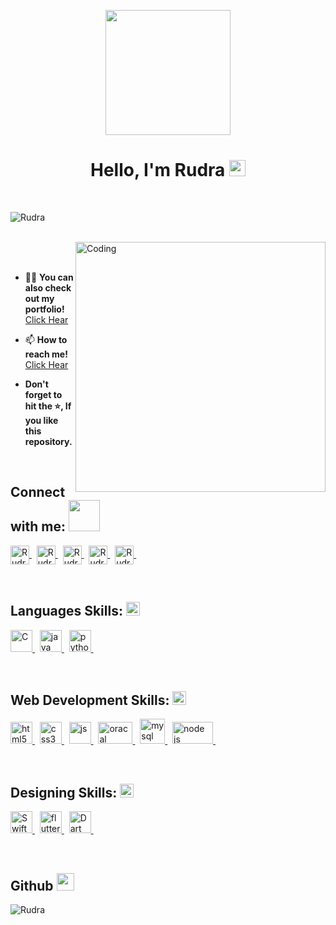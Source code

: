 <p align="center">
  <img src="https://github.com/thompsonemerson/thompsonemerson/raw/master/cover-thompson.png" height="200"/>
</p>
<h1 align="center">Hello, I'm Rudra  <img src = "https://raw.githubusercontent.com/MartinHeinz/MartinHeinz/master/wave.gif" width = 26px> </h1>
<br />
<p align="left"> <img src="https://komarev.com/ghpvc/?username=rudra-nsh&label=Profile%20views&color=129e00&style=plastic" alt="Rudra" /> </p>

<br />
<img align="right" alt="Coding" width="400" src="https://media.giphy.com/media/qgQUggAC3Pfv687qPC/giphy.gif">

<br />
&nbsp;

- 👨‍💻 **You can also check out my portfolio!** <a href="https://rudra.github.io/" > Click Hear </a>

- 📫 **How to reach me!** <a href="mailto:rudra@outlook.com" > Click Hear </a>

- **Don't forget to hit the ⭐, If you like this repository.**

<br />
<h2 align="left"> Connect with me: <img src='https://raw.githubusercontent.com/ShahriarShafin/ShahriarShafin/main/Assets/handshake.gif' width="50px"> </h2>
<p align="left">

<a href="https://twitter.com/Rudra" target="blank"><img align="center" src="https://www.vectorlogo.zone/logos/twitter/twitter-tile.svg" alt="Rudra" height="30" width="30"/> </a>
&nbsp;
<a href="https://linkedin.com/in/Rudra" target="blank"><img align="center" src="https://www.vectorlogo.zone/logos/linkedin/linkedin-tile.svg" alt="Rudra" height="30" width="30"/> </a>
&nbsp;
<a href="https://instagram.com/rudra" target="blank"><img align="center" src="https://www.vectorlogo.zone/logos/instagram/instagram-icon.svg" alt="Rudra" height="30" width="30"/> </a>
&nbsp;
<a href="https://github.com/rudra-nsh" target="blank"><img align="center" src="https://www.vectorlogo.zone/logos/github/github-tile.svg" alt="Rudra" height="30" width="30"/> </a>
&nbsp;
<a href="#" target="blank"><img align="center" src="https://www.vectorlogo.zone/logos/youtube/youtube-tile.svg" alt="Rudra" height="30" width="30"/> </a>
&nbsp;
</p>

<br />

<h2 align="left"> Languages Skills: <img src = "https://media2.giphy.com/media/QssGEmpkyEOhBCb7e1/giphy.gif?cid=ecf05e47a0n3gi1bfqntqmob8g9aid1oyj2wr3ds3mg700bl&rid=giphy.gif" width = 22px> </h2>
<p align="left">
<a href="https://www.cprogramming.com/" target="_blank"> <img src="https://img.icons8.com/color/452/c-programming.png" alt="C" width="35" height="35"/> </a>
&nbsp;
<a href="https://www.java.com" target="_blank"> <img src="https://www.vectorlogo.zone/logos/java/java-icon.svg" alt="java" width="35" height="35"/> </a>
&nbsp;
<a href="https://www.python.org" target="_blank"> <img src="https://www.vectorlogo.zone/logos/python/python-icon.svg" alt="python" width="35" height="35"/> </a>
&nbsp;
</p>

<br />

<h2 align="left"> Web Development Skills: <img src = "https://media2.giphy.com/media/QssGEmpkyEOhBCb7e1/giphy.gif?cid=ecf05e47a0n3gi1bfqntqmob8g9aid1oyj2wr3ds3mg700bl&rid=giphy.gif" width = 22px> </h2>
<p align="left">
<a href="https://www.w3.org/html/" target="_blank"> <img src="https://www.vectorlogo.zone/logos/w3_html5/w3_html5-icon.svg" alt="html5" width="35" height="35"/> </a> 
&nbsp;
<a href="https://www.w3schools.com/css/" target="_blank"> <img src="https://www.vectorlogo.zone/logos/w3_css/w3_css-icon.svg" alt="css3" width="35" height="35"/> </a>
&nbsp;
<a href="https://developer.mozilla.org/en-US/docs/Web/JavaScript" target="_blank"> <img src="https://img.icons8.com/color/48/000000/javascript.png" alt="js" width="35" height="35"/> </a>   
&nbsp;
<a href="https://www.oracle.com/" target="_blank"> <img src="https://www.vectorlogo.zone/logos/oracle/oracle-ar21.svg" alt="oracal" width="55" height="35"/> </a>  
&nbsp;
<a href="https://www.mysql.com/" target="_blank"> <img src="https://www.vectorlogo.zone/logos/mysql/mysql-official.svg" alt="mysql" width="40" height="40"/> </a>  
&nbsp;
<a href="https://nodejs.org/en/" target="_blank"> <img src="https://www.vectorlogo.zone/logos/nodejs/nodejs-ar21.svg" alt="node js" width="65" height="35"/> </a>  
&nbsp;
</p>

<br />

<h2 align="left"> Designing Skills: <img src = "https://media2.giphy.com/media/QssGEmpkyEOhBCb7e1/giphy.gif?cid=ecf05e47a0n3gi1bfqntqmob8g9aid1oyj2wr3ds3mg700bl&rid=giphy.gif" width = 22px> </h2>
<p align="left">
<a href="https://developer.apple.com/swift/" target="_blank"> <img src="https://www.vectorlogo.zone/logos/swift/swift-icon.svg" alt="Swift" width="35" height="35"/> </a>
&nbsp; 
<a href="https://flutter.dev" target="_blank"> <img src="https://www.vectorlogo.zone/logos/flutterio/flutterio-icon.svg" alt="flutter" width="35" height="35"/> </a>
&nbsp; 
<a href="https://dart.dev" target="_blank"> <img src="https://www.vectorlogo.zone/logos/dartlang/dartlang-icon.svg" alt="Dart" width="35" height="35"/> </a>
&nbsp;
</p>

<br />
<h2 align="left"> Github <img src = "https://www.vectorlogo.zone/logos/github/github-icon.svg" width = 28px> </h2>
<p><img align="left" src="https://github-readme-stats.vercel.app/api/top-langs?username=rudra-nsh&show_icons=true&locale=en&layout=extended&langs_count=8" alt="Rudra" /></p>
